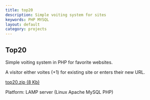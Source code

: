 ```yaml
---
title: top20
description: Simple voiting system for sites
keywords: PHP MYSQL
layout: default
category: projects
---
```


Top20
---

Simple voiting system in PHP for favorite websites.

A visitor either voites (+1) for existing site
or enters their new URL.

<a href="../files/top20.zip">top20.zip (8 Kb)</a>

Platform: LAMP server (Linux Apache MySQL PHP)
